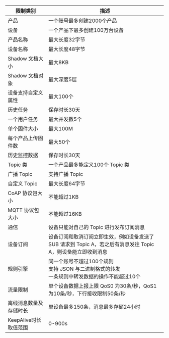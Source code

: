 | 限制类别               | 描述                                                         |
| ---------------------- | ------------------------------------------------------------ |
| 产品                   | 一个账号最多创建2000个产品                                   |
| 设备                   | 一个产品下最多创建100万台设备                                |
| 产品名称               | 最大长度32字节                                               |
| 设备名称               | 最大长度48字节                                               |
| Shadow 文档大小        | 最大8KB                                                      |
| Shadow 文档对象        | 最大深度5层                                                  |
| 设备支持自定义属性     | 最大100个                                                    |
| 历史任务               | 保存时长30天                                                 |
| 一个用户任务           | 最大并发数5个                                                |
| 单个固件大小           | 最大100M                                                     |
| 每个产品上传固件数     | 最大50个                                                     |
| 历史监控数据           | 保存时长30天                                                 |
| Topic 类               | 一个产品最多能定义100个 Topic 类                             |
| 广播 Topic             | 支持广播 Topic                                               |
| 自定义 Topic           | 最大长度64字节                                               |
| CoAP 协议包大小        | 不能超过1KB                                                  |
| MQTT 协议包大小        | 不能超过16KB                                                 |
| 通信                   | 设备只能对自己的 Topic 进行发布订阅消息                      |
| 设备订阅               | 设备订阅和取消订阅立即生效，例如设备发送了 SUB 请求到 Topic A，若之后有消息发往 Topic A，则设备能立即收到消息 |
| 规则引擎               | 同一个账号不超过100个规则 <br>支持 JSON 与二进制格式的转发 <br>一条规则中转发数据的操作不能超过10个 |
| 流量限制               | 单个设备数据上报上限 QoS0 为30条/秒，QoS1 为10条/秒，下行接收限制50条/秒 |
| 离线消息数量及存储时长 | 单设备最多150条，消息最多存储24小时                          |
| KeepAlive时长取值范围  | 0-900s                                                       |
